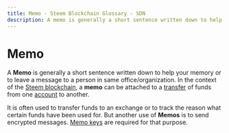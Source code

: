 ```yaml
---
title: Memo - Steem Blockchain Glossary - SDN
description: A memo is generally a short sentence written down to help your memory or to leave a message to a person in same office/organization. In the context of the Steem blockchain, a memo can be attached to a transfer of funds from one account to another.
---
```

# Memo

A **Memo** is generally a short sentence written down to help your memory or to leave a message to a person in same office/organization. In the context of the [Steem blockchain](/glossary/steem-blokchain.md), a **memo** can be attached to a [transfer](/glossary/transfer.md) of funds from one [account](/glossary/account.md) to another.

It is often used to transfer funds to an exchange or to track the reason what certain funds have been used for. But another use of **Memos** is to send encrypted messages. [Memo keys](/glossary/memo-key.md) are required for that purpose.
